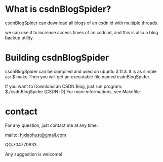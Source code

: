 # What is csdnBlogSpider?
csdnBlogSpider can download all blogs of an csdn id with multiple threads. 

we can use it to increase access times of an csdn id, and this is also a blog backup utility.
# Building csdnBlogSpider
csdnBlogSpider can be compiled and used on ubuntu 3.11.3. It is as simple as:
$ make
Then you will get an executable file named csdnBlogSpider. 

If you want to Download an CSDN Blog, just run program:
$./csdnBlogSpider [CSDN ID]
For more informations, see Makefile.
# contact
For any question, just contact me at any time. 

mailto: hjxiaohust@gmail.com

QQ:704770933

Any suggestion is welcome!
